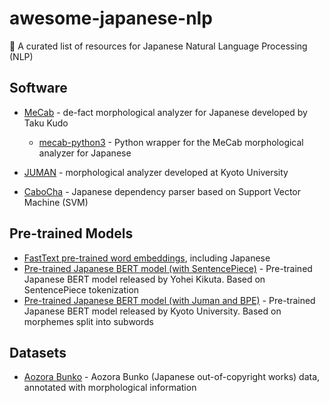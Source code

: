 # awesome-japanese-nlp
📖 A curated list of resources for Japanese Natural Language Processing (NLP)

## Software

* [MeCab](https://taku910.github.io/mecab/) - de-fact morphological analyzer for Japanese developed by Taku Kudo
  * [mecab-python3](https://pypi.org/project/mecab-python3/) - Python wrapper for the MeCab morphological analyzer for Japanese
* [JUMAN](http://nlp.ist.i.kyoto-u.ac.jp/index.php?JUMAN) - morphological analyzer developed at Kyoto University

* [CaboCha](http://taku910.github.io/cabocha/) - Japanese dependency parser based on Support Vector Machine (SVM)

## Pre-trained Models

* [FastText pre-trained word embeddings](https://fasttext.cc/docs/en/crawl-vectors.html), including Japanese
* [Pre-trained Japanese BERT model (with SentencePiece)](https://yoheikikuta.github.io/bert-japanese/) - Pre-trained Japanese BERT model released by Yohei Kikuta. Based on SentencePiece tokenization
* [Pre-trained Japanese BERT model (with Juman and BPE)](http://nlp.ist.i.kyoto-u.ac.jp/index.php?BERT%E6%97%A5%E6%9C%AC%E8%AA%9EPretrained%E3%83%A2%E3%83%87%E3%83%AB) - Pre-trained Japanese BERT model released by Kyoto University. Based on morphemes split into subwords

## Datasets

* [Aozora Bunko](http://aozora-word.hahasoha.net/index.html) - Aozora Bunko (Japanese out-of-copyright works) data, annotated with morphological information
